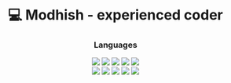<h1 align="center">💻 Modhish - experienced coder </h1>

<h3 align="center">Languages</h1>
<div align="center">
  <div>
    <img src="https://img.shields.io/badge/C%23-090909?style=for-the-badge&logo=sharp&logoColor=99CC00">
    <img src="https://img.shields.io/badge/-C++-090909?style=for-the-badge&logo=C%2b%2b&logoColor=6296CC">
    <img src="https://img.shields.io/badge/-HTML-090909?style=for-the-badge&logo=HTML5&logoColor=E34F26">
    <img src="https://img.shields.io/badge/-Python-090909?style=for-the-badge&logo=python&logoColor=3776AB">
    <img src="https://img.shields.io/badge/-CSS-090909?style=for-the-badge&logo=css3&logoColor=1572B6">
  </div>
  <div>
    <img src="https://img.shields.io/badge/JavaScript-090909?style=for-the-badge&logo=javascript&logoColor=F7DF1E">
    <img src="https://img.shields.io/badge/TypeScript-090909?style=for-the-badge&logo=typescript&logoColor=white">
    <img src="https://img.shields.io/badge/React-090909?style=for-the-badge&logo=react&logoColor=61DAFB">
    <img src="https://img.shields.io/badge/Svelte-090909?style=for-the-badge&logo=svelte&logoColor=FF3E00">
    <img src="https://img.shields.io/badge/Redux-090909?style=for-the-badge&logo=redux&logoColor=white">
  </div>
</p>

